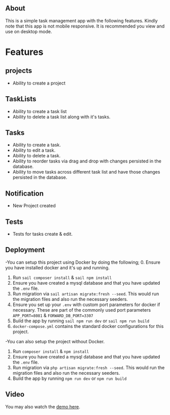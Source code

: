 ## About

This is a simple task management app with the following features. Kindly note that this app is not mobile responsive. It is recommended you view and use on desktop mode.

# Features

## projects
- Ability to create a project

## TaskLists
-  Ability to create a task list
-  Ability to delete a task list along with it's tasks.

## Tasks
-  Ability to create a task.
-  Ability to edit a task.
- Ability to delete a task.
- Ability to reorder tasks via drag and drop with changes persisted in the database.
- Ability to move tasks across different task list and have those changes persisted in the database.

## Notification
- New Project created

## Tests
 - Tests for tasks create & edit.

## Deployment
-You can setup this project using Docker by doing the following;
0. Ensure you have installed docker and it's up and running.
1. Run `sail composer install` & `sail npm install`
2. Ensure you have created a mysql database and that you have updated the `.env` file.
3. Run migration via `sail artisan migrate:fresh --seed`. This would run the migration files and also run the necessary seeders.
4. Ensure you set up your `.env` with custom port parameters for docker if necessary. These are part of the commonly used port parameters `APP_PORT=8081` & `FORWARD_DB_PORT=3307`
5. Build the app by running `sail npm run dev` or `sail npm run build`
6. `docker-compose.yml` contains the standard docker configurations for this project.

-You can also setup the project without Docker.
1. Run `composer install` & `npm install`
2.  Ensure you have created a mysql database and that you have updated the `.env` file.
3. Run migration via `php artisan migrate:fresh --seed`. This would run the migration files and also run the necessary seeders.
4. Build the app by running `npm run dev` or `npm run build`


## Video
You may also watch the [demo here](https://bootcamp.laravel.com).
